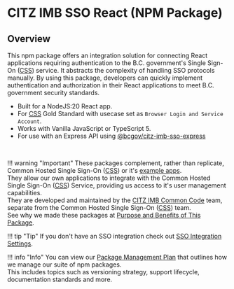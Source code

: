 # CITZ IMB SSO React (NPM Package)
<!-- This file is the homepage of your documentation. It is mandatory and must not be deleted. --->
## Overview

This npm package offers an integration solution for connecting React applications requiring authentication to the B.C. government's Single Sign-On ([CSS]) service. It abstracts the complexity of handling SSO protocols manually. By using this package, developers can quickly implement authentication and authorization in their React applications to meet B.C. government security standards.

- Built for a NodeJS:20 React app.
- For [CSS] Gold Standard with usecase set as `Browser Login and Service Account`.
- Works with Vanilla JavaScript or TypeScript 5.
- For use with an Express API using [@bcgov/citz-imb-sso-express]

<br />

!!! warning "Important"
    These packages complement, rather than replicate, Common Hosted Single Sign-On ([CSS]) or it's [example apps].  
    They allow our own applications to integrate with the Common Hosted Single Sign-On ([CSS]) Service, providing us access to it's user management capabilities.  
    They are developed and maintained by the [CITZ IMB Common Code] team, separate from the Common Hosted Single Sign-On ([CSS]) team.  
    See why we made these packages at [Purpose and Benefits of This Package](./purpose-and-benefits.md).

!!! tip "Tip"
    If you don't have an SSO integration check out [SSO Integration Settings](./getting-started/sso-integration-settings.md).

!!! info "Info"
    You can view our [Package Management Plan] that outlines how we manage our suite of npm packages.  
    This includes topics such as versioning strategy, support lifecycle, documentation standards and more.

<!-- Link References -->
[CSS]: https://bcgov.github.io/sso-requests
[@bcgov/citz-imb-sso-express]: https://github.com/bcgov/citz-imb-sso-express
[NPM Package]: https://www.npmjs.com/package/@bcgov/citz-imb-sso-react
[example apps]: https://github.com/bcgov/keycloak-example-apps
[CITZ IMB Common Code]: mailto:citz.codemvp@gov.bc.ca?subject=SSO%20Packages%20Support
[Package Management Plan]: https://citz-imb.atlassian.net/wiki/x/EgB4CQ
